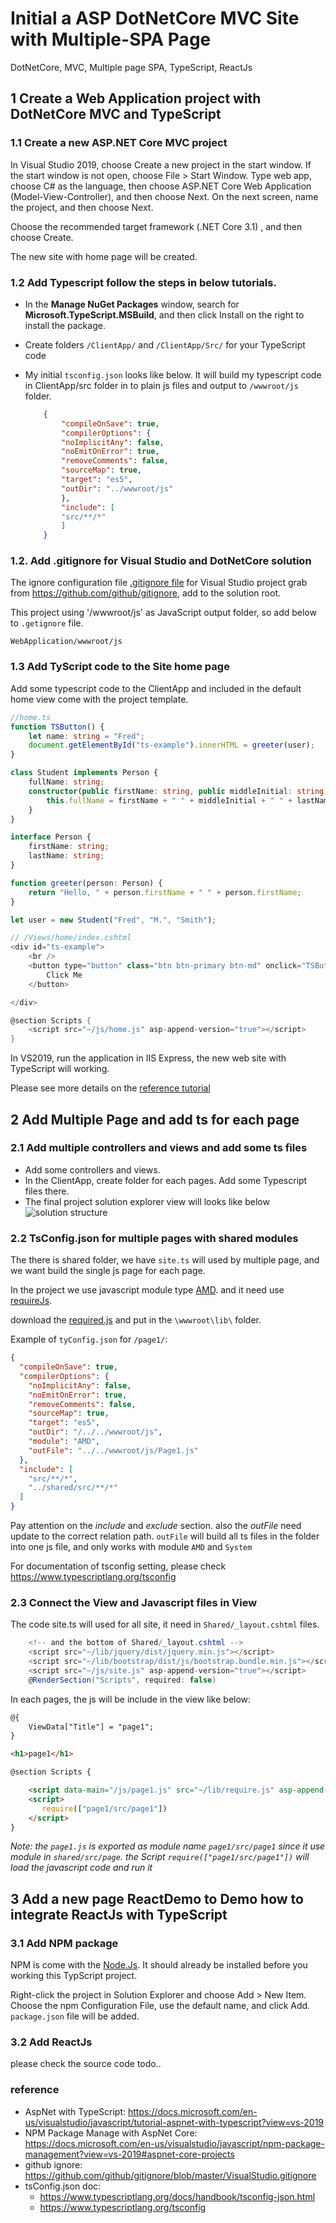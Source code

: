 # Initial a ASP DotNetCore MVC Site with  Multiple-SPA Page

DotNetCore, MVC, Multiple page SPA, TypeScript, ReactJs

## 1 Create a Web Application project with DotNetCore MVC and TypeScript

### 1.1 Create a new ASP.NET Core MVC project

In Visual Studio 2019, choose Create a new project in the start window. If the start window is not open, choose File > Start Window. Type web app, choose C# as the language, then choose ASP.NET Core Web Application (Model-View-Controller), and then choose Next. On the next screen, name the project, and then choose Next.

Choose the recommended target framework (.NET Core 3.1) , and then choose Create.

The new site with home page will be created.

### 1.2  Add Typescript follow the steps in below tutorials.

- In the **Manage NuGet Packages** window, search for **Microsoft.TypeScript.MSBuild**, and then click Install on the right to install the package.

- Create folders `/ClientApp/` and `/ClientApp/Src/` for your TypeScript code
- My initial `tsconfig.json` looks like below. It will build my typescript code  in ClientApp/src folder in to plain js files and output to `/wwwroot/js` folder.

    ```json
        {
            "compileOnSave": true,
            "compilerOptions": {
            "noImplicitAny": false,
            "noEmitOnError": true,
            "removeComments": false,
            "sourceMap": true,
            "target": "es5",
            "outDir": "../wwwroot/js"
            },
            "include": [
            "src/**/*"
            ]
        }   
    ```

### 1.2. Add .gitignore for Visual Studio and DotNetCore solution

The ignore configuration file [.gitignore file](.gitignore) for Visual Studio project grab from <https://github.com/github/gitignore>, add to the solution root.

This project using '/wwwroot/js' as JavaScript output folder, so add below to `.getignore` file.

`WebApplication/wwwroot/js`

### 1.3 Add TyScript code to the Site home page

Add some typescript code to the ClientApp and included in the default home view come with the project template.

```typescript
//home.ts
function TSButton() {
    let name: string = "Fred";
    document.getElementById("ts-example").innerHTML = greeter(user);
}

class Student implements Person {
    fullName: string;
    constructor(public firstName: string, public middleInitial: string, public lastName: string) {
        this.fullName = firstName + " " + middleInitial + " " + lastName;
    }
}

interface Person {
    firstName: string;
    lastName: string;
}

function greeter(person: Person) {
    return "Hello, " + person.firstName + " " + person.firstName;
}

let user = new Student("Fred", "M.", "Smith");

```

```csharp
// /Views/home/index.cshtml
<div id="ts-example">
    <br />
    <button type="button" class="btn btn-primary btn-md" onclick="TSButton()">
        Click Me
    </button>

</div>

@section Scripts {
    <script src="~/js/home.js" asp-append-version="true"></script>
}
```

In VS2019, run the application in IIS Express, the new web site with TypeScript will working.

Please see more details on the [reference tutorial](https://docs.microsoft.com/en-us/visualstudio/javascript/tutorial-aspnet-with-typescript?view=vs-2019)

## 2 Add Multiple Page and add ts for each page

### 2.1 Add multiple controllers and views and add some ts files

- Add some controllers and views.
- In the ClientApp, create folder for each pages. Add some Typescript files there.
- The final project solution explorer view will looks like below
    ![solution structure](SolutionStructure_1.png)


### 2.2 TsConfig.json for multiple pages with shared modules

The there is shared folder, we have `site.ts` will used by multiple page, and we want build the single js page for each page.

In the project we use javascript module type [AMD](https://en.wikipedia.org/wiki/Asynchronous_module_definition).
and it need use [requireJs](https://requirejs.org/).

download the [required.js](https://requirejs.org/docs/download.html) and put in the `\wwwroot\lib\` folder.

Example of `tyConfig.json` for `/page1/`:

```json
{
  "compileOnSave": true,
  "compilerOptions": {
    "noImplicitAny": false,
    "noEmitOnError": true,
    "removeComments": false,
    "sourceMap": true,
    "target": "es5",
    "outDir": "/../../wwwroot/js",
    "module": "AMD",
    "outFile": "../../wwwroot/js/Page1.js"
  },
  "include": [
    "src/**/*",
    "../shared/src/**/*"
  ]  
}
```

Pay attention on the *include* and *exclude* section. also the *outFile* need update to the correct relation path.
`outFile` will build all ts files in the folder into one js file, and only works with module `AMD` and `System`

For documentation of tsconfig setting, please check <https://www.typescriptlang.org/tsconfig>

### 2.3 Connect the View and Javascript files in View

The  code site.ts will used for all site, it need in `Shared/_layout.cshtml` files.

```csharp
    <!-- and the bottom of Shared/_layout.cshtml -->
    <script src="~/lib/jquery/dist/jquery.min.js"></script>
    <script src="~/lib/bootstrap/dist/js/bootstrap.bundle.min.js"></script>
    <script src="~/js/site.js" asp-append-version="true"></script>    
    @RenderSection("Scripts", required: false)
```

In each pages, the js will be include in the view like below:

```html
@{
    ViewData["Title"] = "page1";
}

<h1>page1</h1>

@section Scripts {

    <script data-main="/js/page1.js" src="~/lib/require.js" asp-append-version="true"></script>
    <script>
       require(["page1/src/page1"])
    </script>
}

```

*Note: the `page1.js` is exported as module name `page1/src/page1` since it use module in `shared/src/page`. the Script `require(["page1/src/page1"])` will load the javascript code and run it*

## 3 Add a new page ReactDemo to Demo how to integrate ReactJs with TypeScript

### 3.1 Add NPM package

NPM is come with the [Node.Js](https://nodejs.org/en/download/). It should already be installed before you working this TypScript project.

Right-click the project in Solution Explorer and choose Add > New Item. Choose the npm Configuration File, use the default name, and click Add.
`package.json` file will be added.

### 3.2 Add ReactJs

please check the source code
todo..

### reference

- AspNet with TypeScript: <https://docs.microsoft.com/en-us/visualstudio/javascript/tutorial-aspnet-with-typescript?view=vs-2019>
- NPM Package Manage with AspNet Core: <https://docs.microsoft.com/en-us/visualstudio/javascript/npm-package-management?view=vs-2019#aspnet-core-projects>
- github ignore:  <https://github.com/github/gitignore/blob/master/VisualStudio.gitignore>
- tsConfig.json doc:
  - <https://www.typescriptlang.org/docs/handbook/tsconfig-json.html>
  - <https://www.typescriptlang.org/tsconfig>

